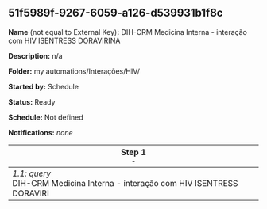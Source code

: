 ## 51f5989f-9267-6059-a126-d539931b1f8c

**Name** (not equal to External Key)**:** DIH-CRM Medicina Interna - interação com  HIV ISENTRESS DORAVIRINA

**Description:** n/a

**Folder:** my automations/Interações/HIV/

**Started by:** Schedule

**Status:** Ready

**Schedule:** Not defined

**Notifications:** _none_


| Step 1<br>_<small>-</small>_ |
| --- |
| _1.1: query_<br>DIH-CRM Medicina Interna - interação com  HIV ISENTRESS DORAVIRI |
